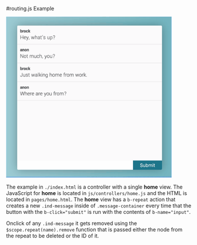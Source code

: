 #routing.js Example

![Simple Messenger Example](assets/messages-demo.gif)

The example in `./index.html` is a controller with a single **home** view. The JavaScript for **home** is located in `js/controllers/home.js` and the HTML is located in `pages/home.html`. The **home** view has a `b-repeat` action that creates a new `.ind-message` inside of `.message-container` every time that the button with the `b-click="submit"` is run with the contents of `b-name="input"`.

Onclick of any `.ind-message` it gets removed using the `$scope.repeat(name).remove` function that is passed either the node from the repeat to be deleted or the ID of it.
